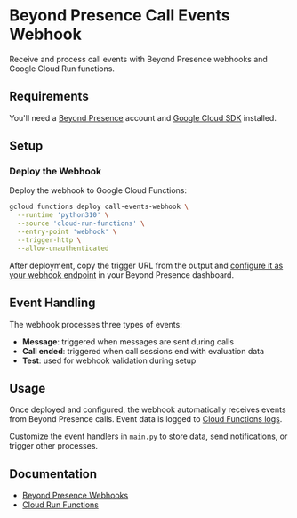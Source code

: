 # Beyond Presence Call Events Webhook

Receive and process call events with Beyond Presence webhooks and Google Cloud Run functions.

## Requirements

You'll need a [Beyond Presence](https://app.bey.chat) account and [Google Cloud SDK](https://cloud.google.com/sdk/docs/install) installed.

## Setup

### Deploy the Webhook

Deploy the webhook to Google Cloud Functions:

```sh
gcloud functions deploy call-events-webhook \
  --runtime 'python310' \
  --source 'cloud-run-functions' \
  --entry-point 'webhook' \
  --trigger-http \
  --allow-unauthenticated
```

After deployment, copy the trigger URL from the output and [configure it as your webhook endpoint](https://docs.bey.dev/webhooks/overview#introduction) in your Beyond Presence dashboard.

## Event Handling

The webhook processes three types of events:
- **Message**: triggered when messages are sent during calls
- **Call ended**: triggered when call sessions end with evaluation data
- **Test**: used for webhook validation during setup

## Usage

Once deployed and configured, the webhook automatically receives events from Beyond Presence calls.
Event data is logged to [Cloud Functions logs](https://cloud.google.com/run/docs/monitoring-overview).

Customize the event handlers in `main.py` to store data, send notifications, or trigger other processes.

## Documentation

- [Beyond Presence Webhooks](https://docs.bey.dev/webhooks)
- [Cloud Run Functions](https://cloud.google.com/functions)
